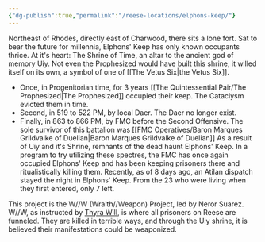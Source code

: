 ```yaml
---
{"dg-publish":true,"permalink":"/reese-locations/elphons-keep/"}
---
```


Northeast of Rhodes, directly east of Charwood, there sits a lone fort. Sat to bear the future for millennia, Elphons' Keep has only known occupants thrice. At it's heart: The Shrine of Time, an altar to the ancient god of memory Uiy. Not even the Prophesized would have built this shrine, it willed itself on its own, a symbol of one of [[The Vetus Six\|the Vetus Six]].
- Once, in Progenitorian time, for 3 years [[The Quintessential Pair/The Prophesized\|The Prophesized]] occupied their keep. The Cataclysm evicted them in time.
- Second, in 519 to 522 PM, by local Daer. The Daer no longer exist.
- Finally, in 863 to 866 PM, by FMC before the Second Offensive. The sole survivor of this battalion was [[FMC Operatives/Baron Marques Grildvalke of Duelian\|Baron Marques Grildvalke of Duelian]] 
As a result of Uiy  and it's Shrine, remnants of the dead haunt Elphons' Keep. In a program to try utilizing these spectres, the FMC has once again occupied Elphons' Keep and has been keeping prisoners there and ritualistically killing them. Recently, as of 8 days ago, an Atilan dispatch stayed the night in Elphons' Keep. From the 23 who were living when they first entered, only 7 left.

This project is the W//W (Wraith//Weapon) Project, led by Neror Suarez. W//W, as instructed by [Thyra Will](Tytheradt), is where all prisoners on Reese are funneled. They are killed in terrible ways, and through the Uiy shrine, it is believed their manifestations could be weaponized. 